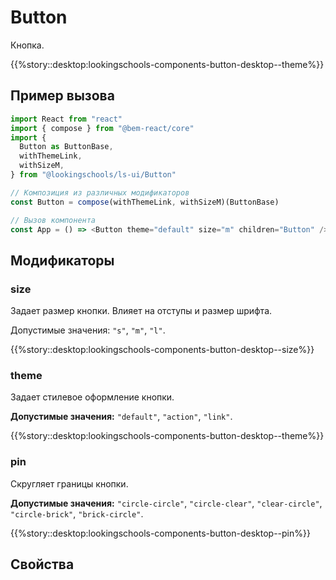 # Button

Кнопка.

{{%story::desktop:lookingschools-components-button-desktop--theme%}}

## Пример вызова

```js
import React from "react"
import { compose } from "@bem-react/core"
import {
  Button as ButtonBase,
  withThemeLink,
  withSizeM,
} from "@lookingschools/ls-ui/Button"

// Композиция из различных модификаторов
const Button = compose(withThemeLink, withSizeM)(ButtonBase)

// Вызов компонента
const App = () => <Button theme="default" size="m" children="Button" />
```

## Модификаторы

### size

Задает размер кнопки. Влияет на отступы и размер шрифта.

Допустимые значения: `"s"`, `"m"`, `"l"`.

{{%story::desktop:lookingschools-components-button-desktop--size%}}

### theme

Задает стилевое оформление кнопки.

**Допустимые значения:** `"default"`, `"action"`, `"link"`.

{{%story::desktop:lookingschools-components-button-desktop--theme%}}

### pin

Скругляет границы кнопки.

**Допустимые значения:** `"circle-circle"`, `"circle-clear"`, `"clear-circle"`, `"circle-brick"`, `"brick-circle"`.

{{%story::desktop:lookingschools-components-button-desktop--pin%}}

## Свойства
